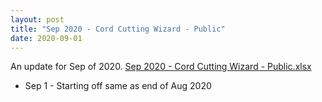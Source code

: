```yaml
---
layout: post
title: "Sep 2020 - Cord Cutting Wizard - Public"
date: 2020-09-01
---
```

<p>An update for Sep of 2020. <a href="/Sep 2020 - Cord Cutting Wizard - Public.xlsx">Sep 2020 - Cord Cutting Wizard - Public.xlsx</a>
  <p>
    <ul>
      <li>Sep 1 - Starting off same as end of Aug 2020
